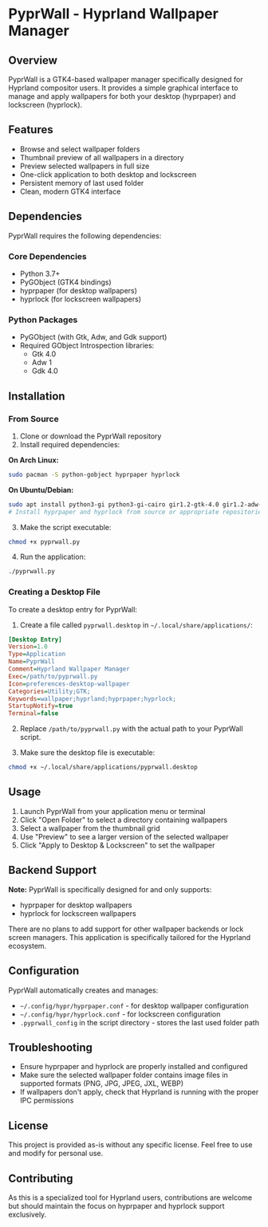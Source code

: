# PyprWall - Hyprland Wallpaper Manager

## Overview

PyprWall is a GTK4-based wallpaper manager specifically designed for Hyprland compositor users. It provides a simple graphical interface to manage and apply wallpapers for both your desktop (hyprpaper) and lockscreen (hyprlock).

## Features

- Browse and select wallpaper folders
- Thumbnail preview of all wallpapers in a directory
- Preview selected wallpapers in full size
- One-click application to both desktop and lockscreen
- Persistent memory of last used folder
- Clean, modern GTK4 interface

## Dependencies

PyprWall requires the following dependencies:

### Core Dependencies
- Python 3.7+
- PyGObject (GTK4 bindings)
- hyprpaper (for desktop wallpapers)
- hyprlock (for lockscreen wallpapers)

### Python Packages
- PyGObject (with Gtk, Adw, and Gdk support)
- Required GObject Introspection libraries:
  - Gtk 4.0
  - Adw 1
  - Gdk 4.0

## Installation

### From Source

1. Clone or download the PyprWall repository
2. Install required dependencies:

**On Arch Linux:**
```bash
sudo pacman -S python-gobject hyprpaper hyprlock
```

**On Ubuntu/Debian:**
```bash
sudo apt install python3-gi python3-gi-cairo gir1.2-gtk-4.0 gir1.2-adw-1
# Install hyprpaper and hyprlock from source or appropriate repositories
```

3. Make the script executable:
```bash
chmod +x pyprwall.py
```

4. Run the application:
```bash
./pyprwall.py
```

### Creating a Desktop File

To create a desktop entry for PyprWall:

1. Create a file called `pyprwall.desktop` in `~/.local/share/applications/`:

```ini
[Desktop Entry]
Version=1.0
Type=Application
Name=PyprWall
Comment=Hyprland Wallpaper Manager
Exec=/path/to/pyprwall.py
Icon=preferences-desktop-wallpaper
Categories=Utility;GTK;
Keywords=wallpaper;hyprland;hyprpaper;hyprlock;
StartupNotify=true
Terminal=false
```

2. Replace `/path/to/pyprwall.py` with the actual path to your PyprWall script.

3. Make sure the desktop file is executable:
```bash
chmod +x ~/.local/share/applications/pyprwall.desktop
```

## Usage

1. Launch PyprWall from your application menu or terminal
2. Click "Open Folder" to select a directory containing wallpapers
3. Select a wallpaper from the thumbnail grid
4. Use "Preview" to see a larger version of the selected wallpaper
5. Click "Apply to Desktop & Lockscreen" to set the wallpaper

## Backend Support

**Note:** PyprWall is specifically designed for and only supports:
- hyprpaper for desktop wallpapers
- hyprlock for lockscreen wallpapers

There are no plans to add support for other wallpaper backends or lock screen managers. This application is specifically tailored for the Hyprland ecosystem.

## Configuration

PyprWall automatically creates and manages:
- `~/.config/hypr/hyprpaper.conf` - for desktop wallpaper configuration
- `~/.config/hypr/hyprlock.conf` - for lockscreen configuration
- `.pyprwall_config` in the script directory - stores the last used folder path

## Troubleshooting

- Ensure hyprpaper and hyprlock are properly installed and configured
- Make sure the selected wallpaper folder contains image files in supported formats (PNG, JPG, JPEG, JXL, WEBP)
- If wallpapers don't apply, check that Hyprland is running with the proper IPC permissions

## License

This project is provided as-is without any specific license. Feel free to use and modify for personal use.

## Contributing

As this is a specialized tool for Hyprland users, contributions are welcome but should maintain the focus on hyprpaper and hyprlock support exclusively.
